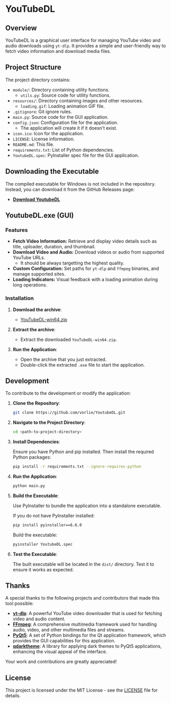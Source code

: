 # YouTubeDL

## Overview

YouTubeDL is a graphical user interface for managing YouTube video and audio downloads using `yt-dlp`. It provides a simple and user-friendly way to fetch video information and download media files.

## Project Structure

The project directory contains:
- `module/`: Directory containing utility functions.
   - `utils.py`: Source code for utility functions.
- `resources/`: Directory containing images and other resources.
   - `loading.gif`: Loading animation GIF file.
- `.gitignore`: Git ignore rules.
- `main.py`: Source code for the GUI application.
- `config.json`: Configuration file for the application. 
   - The application will create it if it doesn't exist.
- `icon.ico`: Icon for the application.
- `LICENSE`: License information.
- `README.md`: This file.
- `requirements.txt`: List of Python dependencies.
- `YoutubeDL.spec`: PyInstaller spec file for the GUI application.

## Downloading the Executable

The compiled executable for Windows is not included in the repository. Instead, you can download it from the GitHub Releases page:

- **[Download YoutubeDL](https://github.com/vorlie/YoutubeDL/releases/download/v3.1/YoutubeDL-win64.zip)**

## YoutubeDL.exe (GUI)

### Features

- **Fetch Video Information:** Retrieve and display video details such as title, uploader, duration, and thumbnail.
- **Download Video and Audio:** Download videos or audio from supported YouTube URLs.
   - It should be always targetting the highest quality.
- **Custom Configuration:** Set paths for `yt-dlp` and `ffmpeg` binaries, and manage supported sites.
- **Loading Indicators:** Visual feedback with a loading animation during long operations.


### Installation

1. **Download the archive**:
    - [YouTubeDL-win64.zip](https://github.com/vorlie/YoutubeDL/releases/download/v3.1/YouTubeDL-win64.zip)

2. **Extract the archive**:
    - Extract the downloaded `YouTubeDL-win64.zip`.
    
3. **Run the Application**: 
    - Open the archive that you just extracted.
    - Double-click the extracted `.exe` file to start the application.

## Development

To contribute to the development or modify the application:

1. **Clone the Repository**:

    ```bash
    git clone https://github.com/vorlie/YoutubeDL.git
    ```

2. **Navigate to the Project Directory**:

    ```bash
    cd <path-to-project-directory>
    ```

3. **Install Dependencies**:

    Ensure you have Python and pip installed. Then install the required Python packages:

    ```bash
    pip install -r requirements.txt --ignore-requires-python
    ```

4. **Run the Application**:

    ```bash
    python main.py
    ```

5. **Build the Executable**:

    Use PyInstaller to bundle the application into a standalone executable.

    If you do not have PyInstaller installed:

    ```bash
    pip install pyinstaller==6.6.0
    ```

    Build the executable:

    ```bash
    pyinstaller YoutubeDL.spec
    ```

6. **Test the Executable**:

    The built executable will be located in the `dist/` directory. Test it to ensure it works as expected.

## Thanks

A special thanks to the following projects and contributors that made this tool possible:

- **[yt-dlp](https://github.com/yt-dlp/yt-dlp)**: A powerful YouTube video downloader that is used for fetching video and audio content.
- **[FFmpeg](https://ffmpeg.org/download.html)**: A comprehensive multimedia framework used for handling audio, video, and other multimedia files and streams.
- **[PyQt5](https://www.riverbankcomputing.com/software/pyqt/intro)**: A set of Python bindings for the Qt application framework, which provides the GUI capabilities for this application.
- **[qdarktheme](https://pypi.org/project/pyqtdarktheme/)**: A library for applying dark themes to PyQt5 applications, enhancing the visual appeal of the interface.

Your work and contributions are greatly appreciated!


## License

This project is licensed under the MIT License - see the [LICENSE](LICENSE) file for details.
